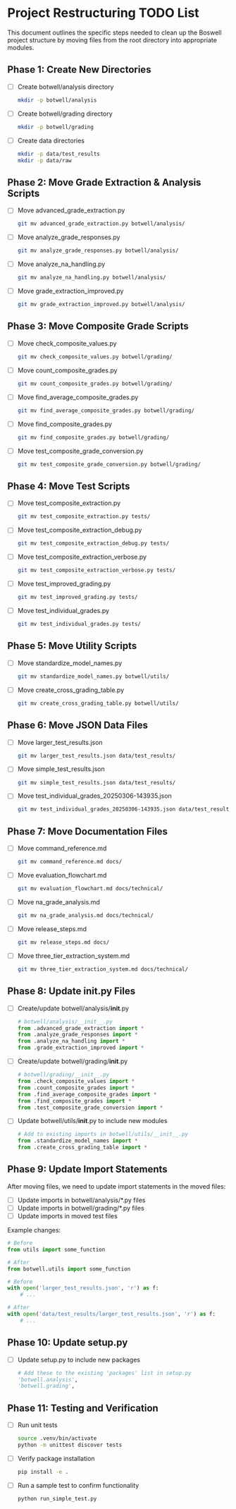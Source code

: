 # Project Restructuring TODO List

This document outlines the specific steps needed to clean up the Boswell project structure by moving files from the root directory into appropriate modules.

## Phase 1: Create New Directories

- [ ] Create botwell/analysis directory
  ```bash
  mkdir -p botwell/analysis
  ```

- [ ] Create botwell/grading directory
  ```bash
  mkdir -p botwell/grading
  ```

- [ ] Create data directories
  ```bash
  mkdir -p data/test_results
  mkdir -p data/raw
  ```

## Phase 2: Move Grade Extraction & Analysis Scripts

- [ ] Move advanced_grade_extraction.py
  ```bash
  git mv advanced_grade_extraction.py botwell/analysis/
  ```

- [ ] Move analyze_grade_responses.py
  ```bash
  git mv analyze_grade_responses.py botwell/analysis/
  ```

- [ ] Move analyze_na_handling.py
  ```bash
  git mv analyze_na_handling.py botwell/analysis/
  ```

- [ ] Move grade_extraction_improved.py
  ```bash
  git mv grade_extraction_improved.py botwell/analysis/
  ```

## Phase 3: Move Composite Grade Scripts

- [ ] Move check_composite_values.py
  ```bash
  git mv check_composite_values.py botwell/grading/
  ```

- [ ] Move count_composite_grades.py
  ```bash
  git mv count_composite_grades.py botwell/grading/
  ```

- [ ] Move find_average_composite_grades.py
  ```bash
  git mv find_average_composite_grades.py botwell/grading/
  ```

- [ ] Move find_composite_grades.py
  ```bash
  git mv find_composite_grades.py botwell/grading/
  ```

- [ ] Move test_composite_grade_conversion.py
  ```bash
  git mv test_composite_grade_conversion.py botwell/grading/
  ```

## Phase 4: Move Test Scripts

- [ ] Move test_composite_extraction.py
  ```bash
  git mv test_composite_extraction.py tests/
  ```

- [ ] Move test_composite_extraction_debug.py
  ```bash
  git mv test_composite_extraction_debug.py tests/
  ```

- [ ] Move test_composite_extraction_verbose.py
  ```bash
  git mv test_composite_extraction_verbose.py tests/
  ```

- [ ] Move test_improved_grading.py
  ```bash
  git mv test_improved_grading.py tests/
  ```

- [ ] Move test_individual_grades.py
  ```bash
  git mv test_individual_grades.py tests/
  ```

## Phase 5: Move Utility Scripts

- [ ] Move standardize_model_names.py
  ```bash
  git mv standardize_model_names.py botwell/utils/
  ```

- [ ] Move create_cross_grading_table.py
  ```bash
  git mv create_cross_grading_table.py botwell/utils/
  ```

## Phase 6: Move JSON Data Files

- [ ] Move larger_test_results.json
  ```bash
  git mv larger_test_results.json data/test_results/
  ```

- [ ] Move simple_test_results.json
  ```bash
  git mv simple_test_results.json data/test_results/
  ```

- [ ] Move test_individual_grades_20250306-143935.json
  ```bash
  git mv test_individual_grades_20250306-143935.json data/test_results/
  ```

## Phase 7: Move Documentation Files

- [ ] Move command_reference.md
  ```bash
  git mv command_reference.md docs/
  ```

- [ ] Move evaluation_flowchart.md
  ```bash
  git mv evaluation_flowchart.md docs/technical/
  ```

- [ ] Move na_grade_analysis.md
  ```bash
  git mv na_grade_analysis.md docs/technical/
  ```

- [ ] Move release_steps.md
  ```bash
  git mv release_steps.md docs/
  ```

- [ ] Move three_tier_extraction_system.md
  ```bash
  git mv three_tier_extraction_system.md docs/technical/
  ```

## Phase 8: Update __init__.py Files

- [ ] Create/update botwell/analysis/__init__.py
  ```python
  # botwell/analysis/__init__.py
  from .advanced_grade_extraction import *
  from .analyze_grade_responses import *
  from .analyze_na_handling import *
  from .grade_extraction_improved import *
  ```

- [ ] Create/update botwell/grading/__init__.py
  ```python
  # botwell/grading/__init__.py
  from .check_composite_values import *
  from .count_composite_grades import *
  from .find_average_composite_grades import *
  from .find_composite_grades import *
  from .test_composite_grade_conversion import *
  ```

- [ ] Update botwell/utils/__init__.py to include new modules
  ```python
  # Add to existing imports in botwell/utils/__init__.py
  from .standardize_model_names import *
  from .create_cross_grading_table import *
  ```

## Phase 9: Update Import Statements

After moving files, we need to update import statements in the moved files:

- [ ] Update imports in botwell/analysis/*.py files
- [ ] Update imports in botwell/grading/*.py files
- [ ] Update imports in moved test files

Example changes:
```python
# Before
from utils import some_function

# After
from botwell.utils import some_function
```

```python
# Before
with open('larger_test_results.json', 'r') as f:
    # ...

# After
with open('data/test_results/larger_test_results.json', 'r') as f:
    # ...
```

## Phase 10: Update setup.py

- [ ] Update setup.py to include new packages
  ```python
  # Add these to the existing 'packages' list in setup.py
  'botwell.analysis',
  'botwell.grading',
  ```

## Phase 11: Testing and Verification

- [ ] Run unit tests
  ```bash
  source .venv/bin/activate
  python -m unittest discover tests
  ```

- [ ] Verify package installation
  ```bash
  pip install -e .
  ```

- [ ] Run a sample test to confirm functionality
  ```bash
  python run_simple_test.py